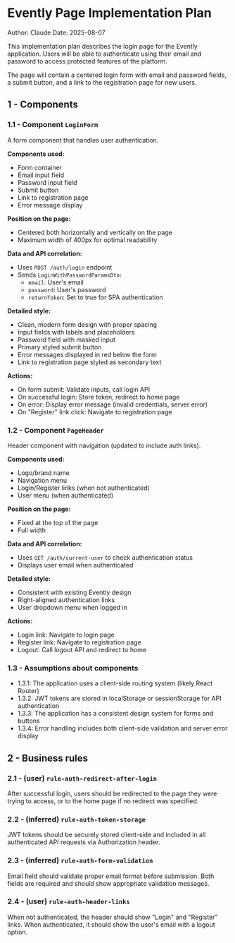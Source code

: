 # Evently Page Implementation Plan

Author: Claude
Date: 2025-08-07

This implementation plan describes the login page for the Evently application. Users will be able to authenticate using their email and password to access protected features of the platform.

The page will contain a centered login form with email and password fields, a submit button, and a link to the registration page for new users.

## 1 - Components

### 1.1 - Component `LoginForm`

A form component that handles user authentication.

**Components used:**
- Form container
- Email input field
- Password input field  
- Submit button
- Link to registration page
- Error message display

**Position on the page:**
- Centered both horizontally and vertically on the page
- Maximum width of 400px for optimal readability

**Data and API correlation:**
- Uses `POST /auth/login` endpoint
- Sends `LoginWithPasswordParamsDto`:
  - `email`: User's email
  - `password`: User's password
  - `returnToken`: Set to true for SPA authentication

**Detailed style:**
- Clean, modern form design with proper spacing
- Input fields with labels and placeholders
- Password field with masked input
- Primary styled submit button
- Error messages displayed in red below the form
- Link to registration page styled as secondary text

**Actions:**
- On form submit: Validate inputs, call login API
- On successful login: Store token, redirect to home page
- On error: Display error message (invalid credentials, server error)
- On "Register" link click: Navigate to registration page

### 1.2 - Component `PageHeader`

Header component with navigation (updated to include auth links).

**Components used:**
- Logo/brand name
- Navigation menu
- Login/Register links (when not authenticated)
- User menu (when authenticated)

**Position on the page:**
- Fixed at the top of the page
- Full width

**Data and API correlation:**
- Uses `GET /auth/current-user` to check authentication status
- Displays user email when authenticated

**Detailed style:**
- Consistent with existing Evently design
- Right-aligned authentication links
- User dropdown menu when logged in

**Actions:**
- Login link: Navigate to login page
- Register link: Navigate to registration page  
- Logout: Call logout API and redirect to home

### 1.3 - Assumptions about components

- 1.3.1: The application uses a client-side routing system (likely React Router)
- 1.3.2: JWT tokens are stored in localStorage or sessionStorage for API authentication
- 1.3.3: The application has a consistent design system for forms and buttons
- 1.3.4: Error handling includes both client-side validation and server error display

## 2 - Business rules

### 2.1 - (user) `rule-auth-redirect-after-login`

After successful login, users should be redirected to the page they were trying to access, or to the home page if no redirect was specified.

### 2.2 - (inferred) `rule-auth-token-storage`

JWT tokens should be securely stored client-side and included in all authenticated API requests via Authorization header.

### 2.3 - (inferred) `rule-auth-form-validation`

Email field should validate proper email format before submission. Both fields are required and should show appropriate validation messages.

### 2.4 - (user) `rule-auth-header-links`

When not authenticated, the header should show "Login" and "Register" links. When authenticated, it should show the user's email with a logout option.